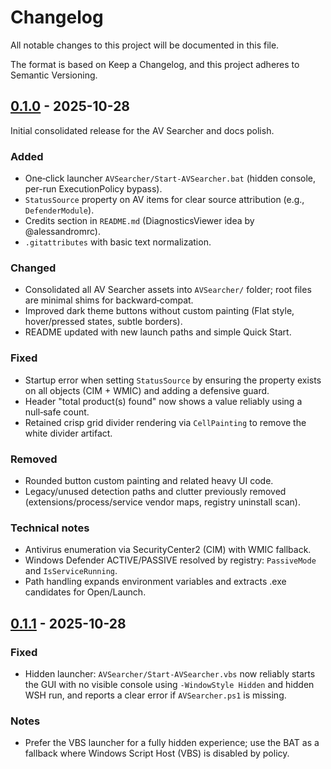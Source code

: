 # Changelog

All notable changes to this project will be documented in this file.

The format is based on Keep a Changelog, and this project adheres to Semantic Versioning.

## [0.1.0] - 2025-10-28

Initial consolidated release for the AV Searcher and docs polish.

### Added
- One‑click launcher `AVSearcher/Start-AVSearcher.bat` (hidden console, per-run ExecutionPolicy bypass).
- `StatusSource` property on AV items for clear source attribution (e.g., `DefenderModule`).
- Credits section in `README.md` (DiagnosticsViewer idea by @alessandromrc).
- `.gitattributes` with basic text normalization.

### Changed
- Consolidated all AV Searcher assets into `AVSearcher/` folder; root files are minimal shims for backward‑compat.
- Improved dark theme buttons without custom painting (Flat style, hover/pressed states, subtle borders).
- README updated with new launch paths and simple Quick Start.

### Fixed
- Startup error when setting `StatusSource` by ensuring the property exists on all objects (CIM + WMIC) and adding a defensive guard.
- Header "total product(s) found" now shows a value reliably using a null‑safe count.
- Retained crisp grid divider rendering via `CellPainting` to remove the white divider artifact.

### Removed
- Rounded button custom painting and related heavy UI code.
- Legacy/unused detection paths and clutter previously removed (extensions/process/service vendor maps, registry uninstall scan).

### Technical notes
- Antivirus enumeration via SecurityCenter2 (CIM) with WMIC fallback.
- Windows Defender ACTIVE/PASSIVE resolved by registry: `PassiveMode` and `IsServiceRunning`.
- Path handling expands environment variables and extracts .exe candidates for Open/Launch.

[0.1.0]: https://github.com/Lenalein2001/Stand-Support-tools/releases/tag/v0.1.0

## [0.1.1] - 2025-10-28

### Fixed
- Hidden launcher: `AVSearcher/Start-AVSearcher.vbs` now reliably starts the GUI with no visible console using `-WindowStyle Hidden` and hidden WSH run, and reports a clear error if `AVSearcher.ps1` is missing.

### Notes
- Prefer the VBS launcher for a fully hidden experience; use the BAT as a fallback where Windows Script Host (VBS) is disabled by policy.

[0.1.1]: https://github.com/Lenalein2001/Stand-Support-tools/compare/v0.1.0...v0.1.1
